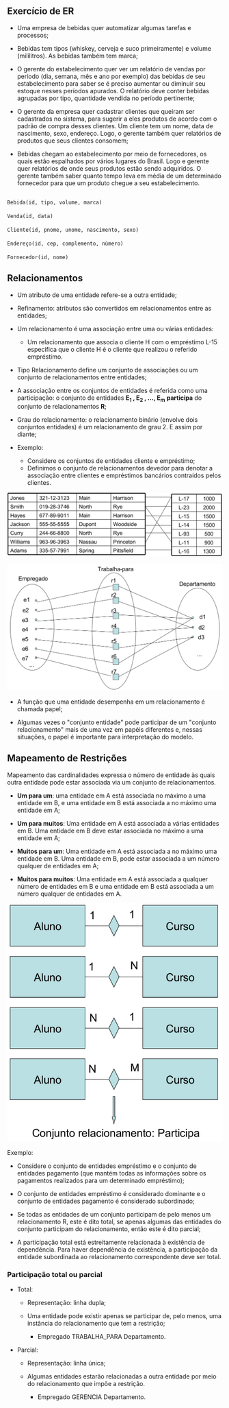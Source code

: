 ## Exercício de ER

* Uma empresa de bebidas quer automatizar algumas tarefas e processos;

* Bebidas tem tipos (whiskey, cerveja e suco primeiramente) e volume 
  (mililitros). As bebidas também tem marca; 

* O gerente do estabelecimento quer ver um relatório de vendas por período 
  (dia, semana, mês e ano por exemplo) das bebidas de seu estabelecimento para 
  saber se é preciso aumentar ou diminuir seu estoque nesses períodos 
  apurados. O relatório deve conter bebidas agrupadas por tipo, quantidade 
  vendida no período pertinente;

* O gerente da empresa quer cadastrar clientes que queiram ser cadastrados 
  no sistema, para sugerir a eles produtos de acordo com o padrão de compra 
  desses clientes. Um cliente tem um nome, data de nascimento, sexo, 
  endereço. Logo, o gerente também quer relatórios de produtos que seus 
  clientes consomem;

* Bebidas chegam ao estabelecimento por meio de fornecedores, os quais estão
  espalhados por vários lugares do Brasil. Logo e gerente quer relatórios de
  onde seus produtos estão sendo adquiridos. O gerente também saber quanto 
  tempo leva em média de um determinado fornecedor para que um produto chegue
  a seu estabelecimento.
 

```Lógico tab=

```

```Lógico tab=
Bebida(id, tipo, volume, marca)

Venda(id, data)

Cliente(id, pnome, unome, nascimento, sexo)

Endereço(id, cep, complemento, número)

Fornecedor(id, nome)
```


## Relacionamentos    

* Um atributo de uma entidade refere-se a outra entidade;

* Refinamento: atributos são convertidos em relacionamentos entre as entidades;

* Um relacionamento é uma associação entre uma ou
várias entidades:

    * Um relacionamento que associa o cliente H com o empréstimo L-15 
      especifica que o cliente H é o cliente que realizou o referido 
      empréstimo.

* Tipo Relacionamento define um conjunto de associações ou um conjunto de 
  relacionamentos entre entidades;

* A associação entre os conjuntos de entidades é referida como uma 
  participação: o conjunto de entidades **E<sub>1</sub> , E<sub>2</sub>
  , ..., E<sub>m</sub>** **participa** do conjunto de relacionamentos **R**;

* Grau do relacionamento: o relacionamento binário (envolve dois
  conjuntos entidades) é um relacionamento de grau 2. E assim
  por diante;

* Exemplo:
    * Considere os conjuntos de entidades cliente e empréstimo;
    * Definimos o conjunto de relacionamentos devedor para denotar a 
      associação entre clientes e empréstimos bancários contraídos pelos 
      clientes.

![relacionamento1](images/relacionamento1.jpg)

![relacionamentos-conj](images/relacionamentos-conj.jpg)

* A função que uma entidade desempenha em um relacionamento é chamada papel;

* Algumas vezes o "conjunto entidade" pode participar de um
  "conjunto relacionamento" mais de uma vez em papéis diferentes e, nessas 
  situações, o papel é importante para interpretação do modelo.


## Mapeamento de Restrições


Mapeamento das cardinalidades expressa o número de entidade às quais outra 
entidade pode estar associada via um conjunto de relacionamentos.

* **Um para um**: uma entidade em A está associada no máximo a uma entidade em B,
  e uma entidade em B está associada a no máximo uma entidade em A;

* **Um para muitos**: Uma entidade em A está associada a várias entidades em B.
  Uma entidade em B deve estar associada no máximo a uma entidade em A;

* **Muitos para um**: Uma entidade em A está associada a no máximo uma entidade em
  B. Uma entidade em B, pode estar associada a um número qualquer de entidades
  em A;

* **Muitos para muitos**: Uma entidade em A está associada a qualquer número de
  entidades em B e uma entidade em B está associada a um número qualquer de 
  entidades em A.

![relacionamentos-cardinalidade](images/relacionamentos-cardinalidade.jpg)

Exemplo:

* Considere o conjunto de entidades empréstimo e o conjunto de entidades 
  pagamento (que mantém todas as informações sobre os pagamentos realizados 
  para um determinado empréstimo);

* O conjunto de entidades empréstimo é considerado dominante e o conjunto de
  entidades pagamento é considerado subordinado;

* Se todas as entidades de um conjunto participam de pelo menos um
  relacionamento R, este é dito total, se apenas algumas das entidades do 
  conjunto participam do relacionamento, então este é dito parcial;

* A participação total está estreitamente relacionada à existência de 
  dependência. Para haver dependência de existência, a participação da 
  entidade subordinada ao relacionamento correspondente deve ser total.
  
  
### Participação total ou parcial

* Total:
    
    * Representação: linha dupla;

    * Uma entidade pode existir apenas se participar de, pelo menos, uma
      instância do relacionamento que tem a restrição;
        
        * Empregado TRABALHA_PARA Departamento.

* Parcial:

    * Representação: linha única;
    
    * Algumas entidades estarão relacionadas a outra entidade por meio do 
      relacionamento que impõe a restrição.

        * Empregado GERENCIA Departamento.